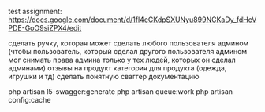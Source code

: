 test assignment: https://docs.google.com/document/d/1fl4eCKdpSXUNyu899NCKaDy_fdHcVPDE-GoO9siZPX4/edit


сделать ручку, которая может сделать любого пользователя админом (чтобы пользователь, который сделал другого пользователя админом мог снимать права админа только у тех людей, которых он сделал админами)
отзывы на продукт
категория для продукта (одежда, игрушки и тд)
сделать понятную сваггер документацию


php artisan l5-swagger:generate
php artisan queue:work
php artisan config:cache
